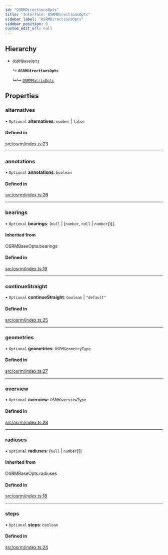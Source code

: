 ```yaml
---
id: "OSRMDirectionsOpts"
title: "Interface: OSRMDirectionsOpts"
sidebar_label: "OSRMDirectionsOpts"
sidebar_position: 0
custom_edit_url: null
---
```


## Hierarchy

- `OSRMBaseOpts`

  ↳ **`OSRMDirectionsOpts`**

  ↳↳ [`OSRMMatrixOpts`](OSRMMatrixOpts.md)

## Properties

### alternatives

• `Optional` **alternatives**: `number` \| ``false``

#### Defined in

[src/osrm/index.ts:23](https://github.com/chrstnbwnkl/routing-js/blob/dffa888/src/osrm/index.ts#L23)

___

### annotations

• `Optional` **annotations**: `boolean`

#### Defined in

[src/osrm/index.ts:26](https://github.com/chrstnbwnkl/routing-js/blob/dffa888/src/osrm/index.ts#L26)

___

### bearings

• `Optional` **bearings**: (``null`` \| [`number`, ``null`` \| `number`])[]

#### Inherited from

OSRMBaseOpts.bearings

#### Defined in

[src/osrm/index.ts:19](https://github.com/chrstnbwnkl/routing-js/blob/dffa888/src/osrm/index.ts#L19)

___

### continueStraight

• `Optional` **continueStraight**: `boolean` \| ``"default"``

#### Defined in

[src/osrm/index.ts:25](https://github.com/chrstnbwnkl/routing-js/blob/dffa888/src/osrm/index.ts#L25)

___

### geometries

• `Optional` **geometries**: `OSRMGeometryType`

#### Defined in

[src/osrm/index.ts:27](https://github.com/chrstnbwnkl/routing-js/blob/dffa888/src/osrm/index.ts#L27)

___

### overview

• `Optional` **overview**: `OSRMOverviewType`

#### Defined in

[src/osrm/index.ts:28](https://github.com/chrstnbwnkl/routing-js/blob/dffa888/src/osrm/index.ts#L28)

___

### radiuses

• `Optional` **radiuses**: (``null`` \| `number`)[]

#### Inherited from

OSRMBaseOpts.radiuses

#### Defined in

[src/osrm/index.ts:18](https://github.com/chrstnbwnkl/routing-js/blob/dffa888/src/osrm/index.ts#L18)

___

### steps

• `Optional` **steps**: `boolean`

#### Defined in

[src/osrm/index.ts:24](https://github.com/chrstnbwnkl/routing-js/blob/dffa888/src/osrm/index.ts#L24)

